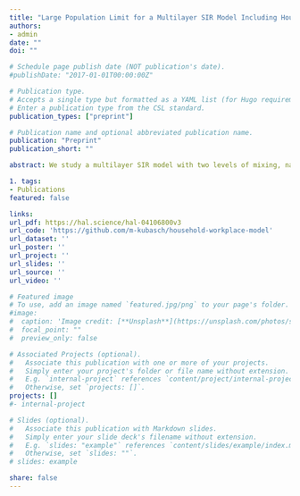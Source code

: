 ```yaml
---
title: "Large Population Limit for a Multilayer SIR Model Including Households and Workplaces"
authors:
- admin
date: ""
doi: ""

# Schedule page publish date (NOT publication's date).
#publishDate: "2017-01-01T00:00:00Z"

# Publication type.
# Accepts a single type but formatted as a YAML list (for Hugo requirements).
# Enter a publication type from the CSL standard.
publication_types: ["preprint"]

# Publication name and optional abbreviated publication name.
publication: "Preprint"
publication_short: ""

abstract: We study a multilayer SIR model with two levels of mixing, namely a global level which is uniformly mixing, and a local level with two layers distinguishing household and workplace contacts, respectively. We establish the large population convergence of the corresponding stochastic process. For this purpose, we use an individual-based model whose state space explicitly takes into account the duration of infectious periods. This allows to deal with the natural correlation of the epidemic states of individuals whose household and workplace share a common infected. In a general setting where a non-exponential distribution of infectious periods may be considered, convergence to the unique deterministic solution of a measurevalued equation is obtained. In the particular case of exponentially distributed infectious periods, we show that it is possible to further reduce the obtained deterministic limit, leading to a closed, finite dimensional dynamical system capturing the epidemic dynamics. This model reduction subsequently is studied from a numerical point of view. We illustrate that the dynamical system derived from the large population approximation is a pertinent model reduction when compared to simulations of the stochastic process or to an alternative edgebased compartmental model, both in terms of accuracy and computational cost.

1. tags:
- Publications
featured: false

links:
url_pdf: https://hal.science/hal-04106800v3
url_code: 'https://github.com/m-kubasch/household-workplace-model'
url_dataset: ''
url_poster: ''
url_project: ''
url_slides: ''
url_source: ''
url_video: ''

# Featured image
# To use, add an image named `featured.jpg/png` to your page's folder. 
#image:
#  caption: 'Image credit: [**Unsplash**](https://unsplash.com/photos/s9CC2SKySJM)'
#  focal_point: ""
#  preview_only: false

# Associated Projects (optional).
#   Associate this publication with one or more of your projects.
#   Simply enter your project's folder or file name without extension.
#   E.g. `internal-project` references `content/project/internal-project/index.md`.
#   Otherwise, set `projects: []`.
projects: []
#- internal-project

# Slides (optional).
#   Associate this publication with Markdown slides.
#   Simply enter your slide deck's filename without extension.
#   E.g. `slides: "example"` references `content/slides/example/index.md`.
#   Otherwise, set `slides: ""`.
# slides: example

share: false
---
```





